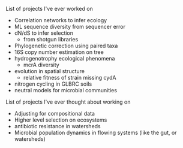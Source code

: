 List of projects I've ever worked on

-   Correlation networks to infer ecology
-   ML sequence diversity from sequencer error
-   dN/dS to infer selection
    -   from shotgun libraries
-   Phylogenetic correction using paired taxa
-   16S copy number estimation on tree
-   hydrogenotrophy ecological phenomena
    -   mcrA diversity
-   evolution in spatial structure
    -   relative fitness of strain missing cydA
-   nitrogen cycling in GLBRC soils
-   neutral models for microbial communities

List of projects I've ever thought about working on

-   Adjusting for compositional data
-   Higher level selection on ecosystems
-   antibiotic resistance in watersheds
-   Microbial population dynamics in flowing systems (like the gut, or
    watersheds)
